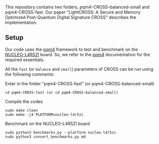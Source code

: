 This repository contains two folders, pqm4-CROSS-balanced-small and pqm4-CROSS-fast. Our paper "LightCROSS: A Secure and Memory Optimized Post-Quantum Digital Signature CROSS" describes the implementation.  

  

## Setup 

Our code uses the [pqm4](https://github.com/mupq/pqm4) framework to test and benchmark on the [NUCLEO-L4R5ZI](https://www.st.com/en/evaluation-tools/nucleo-l4r5zi.html) board. So, we refer to the [pqm4](https://github.com/mupq/pqm4) documentation for the required essentials. 

  

All the `fast` (or `balance` and `small`) parameters of CROSS can be run using the following comments: 

Enter in the folder "pqm4-CROSS-fast" (or pqm4-CROSS-balanced-small) 

```
cd pqm4-CROSS-fast (or cd pqm4-CROSS-balanced-small) 
``` 

Compile the codes 

```
sudo make clean
sudo make -j4 PLATFORM=nucleo-l4r5zi 
``` 

Benchmark on the NUCLEO-L4R5ZI board 

```
sudo python3 benchmarks.py --platform nucleo-l4r5zi 
sudo python3 convert_benchmarks.py md 
``` 
